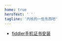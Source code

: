 ```yaml
---
home: true
heroText: ' '
tagline: '内核的一些东西吧'
---
```


- [fiddler手机证书安装](/common/fiddler/fiddlerAppCapConfig)
